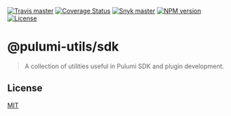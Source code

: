 [![Travis master](https://img.shields.io/travis/neoskop/pulumi-utils/master.svg)](https://travis-ci.org/neoskop/pulumi-utils)
[![Coverage Status](https://coveralls.io/repos/github/neoskop/pulumi-utils/badge.svg)](https://coveralls.io/github/neoskop/pulumi-utils)
[![Snyk master](https://snyk.io/test/github/neoskop/pulumi-utils/master/badge.svg)](https://snyk.io/test/github/neoskop/pulumi-utils/master)
[![NPM version][npm-badge-sdk]][npm-link-sdk]
[![License][licence-sdk]][licence-link]

# @pulumi-utils/sdk

> A collection of utilities useful in Pulumi SDK and plugin development.

## License

[MIT][licence-link]

[npm-badge-sdk]: https://img.shields.io/npm/v/@pulumi-utils/sdk
[npm-link-sdk]: https://npmjs.com/package/@pulumi-utils/sdk
[licence-link]: https://github.com/neoskop/pulumi-utils/blob/master/LICENSE
[licence-sdk]: https://img.shields.io/npm/l/%40pulumi-util%2Fssdk
